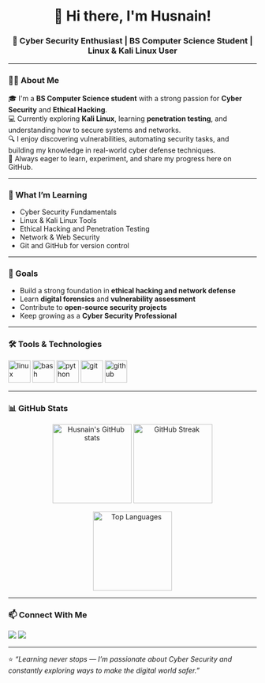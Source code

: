 <!-- Header Section -->
<h1 align="center">👋 Hi there, I'm Husnain!</h1>
<h3 align="center">🚀 Cyber Security Enthusiast | BS Computer Science Student | Linux & Kali Linux User</h3>

---

### 👨‍💻 About Me
🎓 I'm a **BS Computer Science student** with a strong passion for **Cyber Security** and **Ethical Hacking**.  
💻 Currently exploring **Kali Linux**, learning **penetration testing**, and understanding how to secure systems and networks.  
🔍 I enjoy discovering vulnerabilities, automating security tasks, and building my knowledge in real-world cyber defense techniques.  
🌱 Always eager to learn, experiment, and share my progress here on GitHub.

---

### 🧠 What I’m Learning
- Cyber Security Fundamentals  
- Linux & Kali Linux Tools  
- Ethical Hacking and Penetration Testing  
- Network & Web Security  
- Git and GitHub for version control  

---

### 🎯 Goals
- Build a strong foundation in **ethical hacking and network defense**  
- Learn **digital forensics** and **vulnerability assessment**  
- Contribute to **open-source security projects**  
- Keep growing as a **Cyber Security Professional**

---

### 🛠️ Tools & Technologies
<p align="left">
  <img src="https://cdn.jsdelivr.net/gh/devicons/devicon/icons/linux/linux-original.svg" alt="linux" width="45" height="45"/>
  <img src="https://cdn.jsdelivr.net/gh/devicons/devicon/icons/bash/bash-original.svg" alt="bash" width="45" height="45"/>
  <img src="https://cdn.jsdelivr.net/gh/devicons/devicon/icons/python/python-original.svg" alt="python" width="45" height="45"/>
  <img src="https://cdn.jsdelivr.net/gh/devicons/devicon/icons/git/git-original.svg" alt="git" width="45" height="45"/>
  <img src="https://cdn.jsdelivr.net/gh/devicons/devicon/icons/github/github-original.svg" alt="github" width="45" height="45"/>
</p>

---

### 📊 GitHub Stats
<p align="center">
  <img src="https://github-readme-stats.vercel.app/api?username=HusnainCS&show_icons=true&theme=tokyonight" alt="Husnain's GitHub stats" height="160px"/>
  <img src="https://github-readme-streak-stats.herokuapp.com/?user=HusnainCS&theme=tokyonight" alt="GitHub Streak" height="160px"/>
</p>

<p align="center">
  <img src="https://github-readme-stats.vercel.app/api/top-langs/?username=HusnainCS&layout=compact&theme=tokyonight" alt="Top Languages" height="160px"/>
</p>

---

### 📫 Connect With Me
<p align="left">
  <a href="mailto:husnian.cs@gmail.com"><img src="https://img.shields.io/badge/Email-husnian.cs%40gmail.com-blue?style=for-the-badge&logo=gmail"/></a>
  <a href="https://www.linkedin.com/in/husnain-ali-7a4761369" target="_blank"><img src="https://img.shields.io/badge/LinkedIn-Husnain%20Ali-blue?style=for-the-badge&logo=linkedin"/></a>
</p>

---

⭐ *“Learning never stops — I’m passionate about Cyber Security and constantly exploring ways to make the digital world safer.”*
